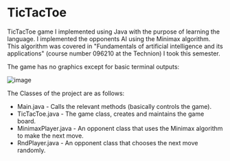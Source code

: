# TicTacToe

TicTacToe game I implemented using Java with the purpose of learning the language.
I implemented the opponents AI using the Minimax algorithm.  This algorithm was covered in "Fundamentals of artificial intelligence and its applications"  (course number 096210 at the Technion) I took this semester.

The game has no graphics except for basic terminal outputs:

![image](https://user-images.githubusercontent.com/75043268/229348539-9a95393c-19b8-496b-91b8-00244736eb00.png)


The Classes of the project are as follows:
* Main.java - Calls the relevant methods (basically controls the game).
* TicTacToe.java - The game class, creates and maintains the game board.
* MinimaxPlayer.java - An opponent class that uses the Minimax algorithm to make the next move.
* RndPlayer.java - An opponent class that chooses the next move randomly.
